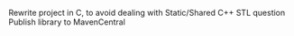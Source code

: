 Rewrite project in C, to avoid dealing with Static/Shared C++ STL question
Publish library to MavenCentral

